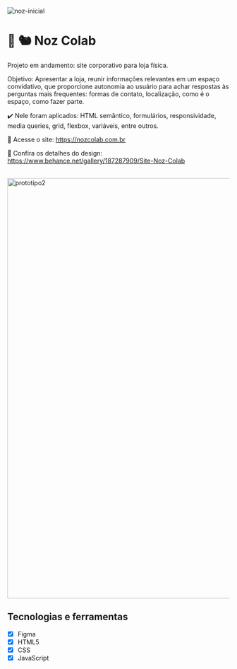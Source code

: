 ![noz-inicial](https://github.com/user-attachments/assets/9299061b-1a9d-452f-9dd5-79d307cb38c1)


# 🌰 :chipmunk: Noz Colab 

  Projeto em andamento: site corporativo para loja física.
  
  Objetivo: Apresentar a loja, reunir informações relevantes em um espaço convidativo, que proporcione autonomia ao usuário para achar respostas às perguntas mais frequentes: formas de contato, localização, como é o espaço, como fazer parte.

  :heavy_check_mark: Nele foram aplicados: HTML semântico, formulários, responsividade, media queries, grid, flexbox, variáveis, entre outros.

  :link: Acesse o site: https://nozcolab.com.br
  
  :link: Confira os detalhes do design: https://www.behance.net/gallery/187287909/Site-Noz-Colab
  <br>
  <br>

<img width="951" alt="prototipo2" src="https://github.com/brunacdp/nozcolab/assets/126818470/97175a8c-0218-4e63-ac1a-e3e16dd8e9db">

## Tecnologias e ferramentas

- [X] Figma
- [X] HTML5
- [X] CSS
- [X] JavaScript
